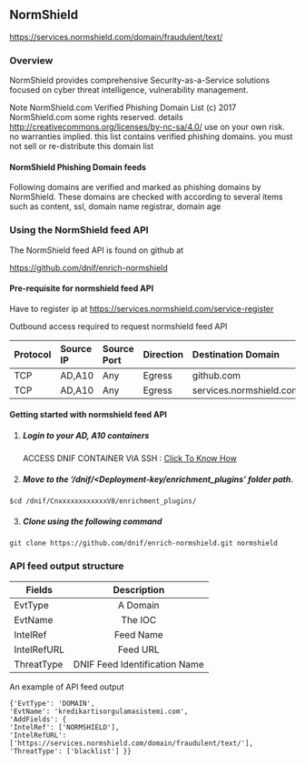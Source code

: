 ## NormShield   
  https://services.normshield.com/domain/fraudulent/text/

### Overview
 NormShield provides comprehensive Security-as-a-Service solutions focused on cyber threat intelligence, vulnerability management.
 
 Note 
  NormShield.com Verified Phishing Domain List  (c) 2017 NormShield.com  some rights reserved. details http://creativecommons.org/licenses/by-nc-sa/4.0/
  use on your own risk. no warranties implied. this list contains verified phishing domains.
  you must not sell or re-distribute this domain list
#### NormShield Phishing Domain feeds
Following domains are verified and marked as phishing domains by NormShield.
These domains are checked with according to several items such as content, ssl, domain name registrar, domain age

### Using the NormShield feed API
 The NormShield feed API is found on github at
 
 https://github.com/dnif/enrich-normshield

#### Pre-requisite for normshield feed API
Have to register ip at https://services.normshield.com/service-register
  
Outbound access required to request normshield feed API

| Protocol   | Source IP  | Source Port  | Direction	 | Destination Domain | Destination Port  |  
|:------------- |:-------------|:-------------|:-------------|:-------------|:-------------|  
| TCP | AD,A10 | Any | Egress	| github.com | 443 |
| TCP | AD,A10 | Any | Egress	| services.normshield.com | 443 | 

#### Getting started with normshield feed API

1. #####    Login to your AD, A10 containers  
   ACCESS DNIF CONTAINER VIA SSH : [Click To Know How](https://dnif.it/docs/guides/tutorials/access-dnif-container-via-ssh.html)
2. #####    Move to the ‘/dnif/<Deployment-key/enrichment_plugins’ folder path.
```
$cd /dnif/CnxxxxxxxxxxxxV8/enrichment_plugins/
```
3. #####   Clone using the following command  
```  
git clone https://github.com/dnif/enrich-normshield.git normshield
```
### API feed output structure
  | Fields        | Description  |
| ------------- |:-------------:|
| EvtType      | A Domain |
| EvtName      | The IOC      |
| IntelRef | Feed Name      |
| IntelRefURL | Feed URL      |
| ThreatType | DNIF Feed Identification Name |      

An example of API feed output
```
{'EvtType': 'DOMAIN',
'EvtName': 'kredikartisorgulamasistemi.com',
'AddFields': {
'IntelRef': ['NORMSHIELD'],
'IntelRefURL': ['https://services.normshield.com/domain/fraudulent/text/'],
'ThreatType': ['blacklist'] }}
```
